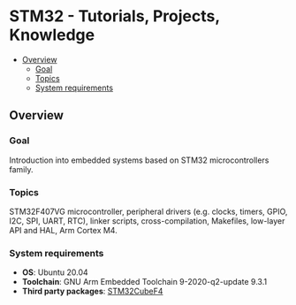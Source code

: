 # STM32 - Tutorials, Projects, Knowledge

- [Overview](#overview)
    - [Goal](#goal)
    - [Topics](#topics)
    - [System requirements](#system-requirements)



## Overview


### Goal

Introduction into embedded systems based on STM32 microcontrollers family.


### Topics

STM32F407VG microcontroller, peripheral drivers (e.g. clocks, timers, GPIO,
I2C, SPI, UART, RTC), linker scripts, cross-compilation, Makefiles, 
low-layer API and HAL, Arm Cortex M4.


### System requirements

* **OS**: Ubuntu 20.04
* **Toolchain**: GNU Arm Embedded Toolchain 9-2020-q2-update 9.3.1
* **Third party packages**: [STM32CubeF4](https://github.com/STMicroelectronics/STM32CubeF4)

